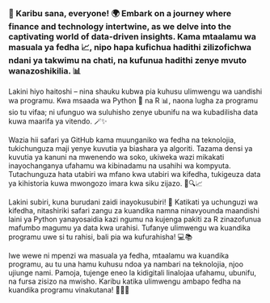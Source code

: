 ### 👋 Karibu sana, everyone! 🌍 Embark on a journey where finance and technology intertwine, as we delve into the captivating world of data-driven insights. Kama mtaalamu wa masuala ya fedha 📈, nipo hapa kufichua hadithi zilizofichwa ndani ya takwimu na chati, na kufunua hadithi zenye mvuto wanazoshikilia. 📊

Lakini hiyo haitoshi – nina shauku kubwa pia kuhusu ulimwengu wa uandishi wa programu. Kwa msaada wa Python 🐍 na R 📊, naona lugha za programu sio tu vifaa; ni ufunguo wa suluhisho zenye ubunifu na wa kubadilisha data kuwa maarifa ya vitendo. 🪄✨

Wazia hii safari ya GitHub kama muunganiko wa fedha na teknolojia, tukichunguza maji yenye kuvutia ya biashara ya algoriti. Tazama densi ya kuvutia ya kanuni na mwenendo wa soko, ukiweka wazi mikakati inayochanganya ufahamu wa kibinadamu na usahihi wa kompyuta. Tutachunguza hata utabiri wa mfano kwa utabiri wa kifedha, tukigeuza data ya kihistoria kuwa mwongozo imara kwa siku zijazo. 💼🔍📈

Lakini subiri, kuna burudani zaidi inayokusubiri! 🎉 Katikati ya uchunguzi wa kifedha, nitashiriki safari zangu za kuandika namna ninavyounda maandishi laini ya Python yanayosaidia kazi ngumu na kujenga pakiti za R zinazofunua mafumbo magumu ya data kwa urahisi. Tufanye ulimwengu wa kuandika programu uwe si tu rahisi, bali pia wa kufurahisha! 💻📚

Iwe wewe ni mpenzi wa masuala ya fedha, mtaalamu wa kuandika programu, au tu una hamu kuhusu ndoa ya nambari na teknolojia, njoo ujiunge nami. Pamoja, tujenge eneo la kidigitali linalojaa ufahamu, ubunifu, na fursa zisizo na mwisho. Karibu katika ulimwengu ambapo fedha na kuandika programu vinakutana! 🔢🤖🚀
